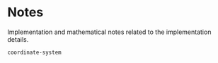 # Notes

Implementation and mathematical notes related to the implementation details.

```{toctree}
coordinate-system
```
